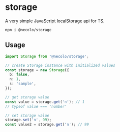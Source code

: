 # storage

A very simple JavaScript localStorage api for TS.

```
npm i @necolo/storage
```

## Usage

```typescript
import Storage from '@necolo/storage';

// create Storage instance with initialized values
const storage = new Storage({
  b: false,
  n: 1,
  s: 'sample',
});

// get storage value
const value = storage.get('n'); // 1
// typeof value === 'number'

// set storage value
storage.set('n', 99);
const value2 = storage.get('n'); // 99
```

